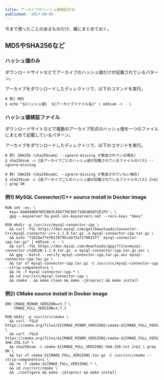 ```yaml
---
title: アーカイブのハッシュ値検証方法
published: '2017-09-05'
---
```


今まで使ったことのあるものだけ、雑にまとめておく。

## MD5やSHA256など

### ハッシュ値のみ

ダウンロードサイトなどでアーカイブのハッシュ値だけが記載されているパターン。

アーカイブをダウンロードしたディレクトリで、以下のコマンドを実行。

```
# 例) MD5
$ echo "${ハッシュ値}  ${アーカイブファイル名}" | md5sum -c - \
```

### ハッシュ値検証ファイル

ダウンロードサイトなどで複数のアーカイブ形式のハッシュ値を一つのファイルにまとめて記載しているパターン。

アーカイブをダウンロードしたディレクトリで、以下のコマンドを実行。

```
# 例) SHA256 (sha256sumに --ignore-missing が実装されている場合)
$ sha256sum -c {各アーカイブごとのハッシュ値が記載されているファイルのパス} --ignore-missing

# 例) SHA256 (sha256sumに --ignore-missing が実装されていない場合)
$ sha256sum -c {各アーカイブごとのハッシュ値が記載されているファイルのパス} 2>&1 | grep OK
```


### 例1) MySQL Connector/C++ source install in Docker image

```
RUN set -ex; \
  key='A4A9406876FCBD3C456770C88C718D3B5072E1F5'; \
  gpg --keyserver ha.pool.sks-keyservers.net --recv-keys "$key"

RUN mkdir -p /usr/src/mysql-connector-cpp \
  && curl -fSL https://dev.mysql.com/get/Downloads/Connector-C++/mysql-connector-c++-1.1.9.tar.gz -o mysql-connector-cpp.tar.gz \
  && echo "f262bef7e70178f95ceb72a71f0915f7  mysql-connector-cpp.tar.gz" | md5sum -c - \
  && curl -fSL https://dev.mysql.com/downloads/gpg/?file=mysql-connector-c%2B%2B-1.1.9.tar.gz -o mysql-connector-cpp.tar.gz.asc \
  && gpg --batch --verify mysql-connector-cpp.tar.gz.asc mysql-connector-cpp.tar.gz \
  && tar xf mysql-connector-cpp.tar.gz -C /usr/src/mysql-connector-cpp --strip-components=1 \
  && rm -f mysql-connector-cpp.* \
  && cd /usr/src/mysql-connector-cpp \
  && cmake . && make clean && make -j$(nproc) && make install
```


### 例2) CMake source install in Docker image

```
ENV CMAKE_MINOR_VERSION=v3.7 \
    CMAKE_FULL_VERSION=3.7.1

RUN mkdir -p /usr/src/cmake \
  && curl -fSLO https://cmake.org/files/${CMAKE_MINOR_VERSION}/cmake-${CMAKE_FULL_VERSION}.tar.gz \
  && curl -fSLO https://cmake.org/files/${CMAKE_MINOR_VERSION}/cmake-${CMAKE_FULL_VERSION}-SHA-256.txt \
  && sha256sum -c cmake-${CMAKE_FULL_VERSION}-SHA-256.txt 2>&1 | grep OK \
  && tar xf cmake-${CMAKE_FULL_VERSION}.tar.gz -C /usr/src/cmake --strip-components=1 \
  && rm -f cmake-${CMAKE_FULL_VERSION}.* \
  && cd /usr/src/cmake \
  && ./configure && make -j$(nproc) && make install
```
